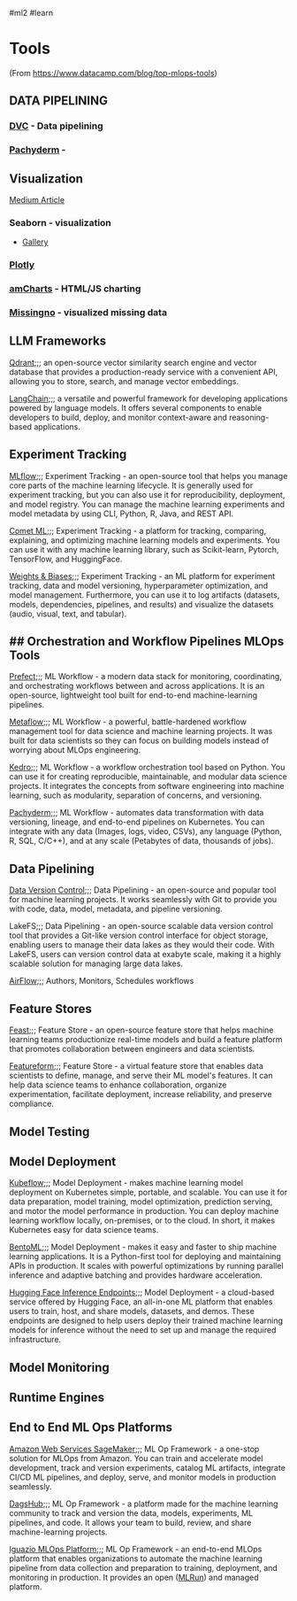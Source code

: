 
#ml2 #learn

# Tools
(From https://www.datacamp.com/blog/top-mlops-tools)




## DATA PIPELINING
### [DVC](https://engineering.rappi.com/how-to-build-an-efficient-machine-learning-project-workflow-using-data-version-control-dvc-aaeaa9cfb79b)  - Data pipelining 
### [Pachyderm](https://www.pachyderm.com)  - 



## Visualization

[Medium Article](https://engineering.rappi.com/a-complete-mlops-toolbox-9c37f8ef5500)  

### Seaborn - visualization
- [Gallery](https://seaborn.pydata.org/examples/index.html)  
### [Plotly](https://plotly.com/python/)  
### [amCharts](https://www.amcharts.com/demos/) - HTML/JS charting
### [Missingno](https://www.geeksforgeeks.org/python-visualize-missing-values-nan-values-using-missingno-library/) - visualized missing data

## LLM Frameworks

[Qdrant](https://github.com/qdrant/qdrant);;; an open-source vector similarity search engine and vector database that provides a production-ready service with a convenient API, allowing you to store, search, and manage vector embeddings.
<!--SR:!2024-09-25,1,230!2024-09-25,1,230-->

[LangChain](https://www.langchain.com/);;; a versatile and powerful framework for developing applications powered by language models. It offers several components to enable developers to build, deploy, and monitor context-aware and reasoning-based applications.
<!--SR:!2024-10-16,8,250!2024-09-27,3,250-->

## Experiment Tracking

[MLflow](https://mlflow.org/);;; Experiment Tracking - an open-source tool that helps you manage core parts of the machine learning lifecycle. It is generally used for experiment tracking, but you can also use it for reproducibility, deployment, and model registry. You can manage the machine learning experiments and model metadata by using CLI, Python, R, Java, and REST API.
<!--SR:!2024-09-27,3,250!2024-11-01,5,230-->

[Comet ML](https://www.comet.com/site/);;; Experiment Tracking - a platform for tracking, comparing, explaining, and optimizing machine learning models and experiments. You can use it with any machine learning library, such as Scikit-learn, Pytorch, TensorFlow, and HuggingFace.
<!--SR:!2024-09-25,1,230!2024-09-25,1,230-->

[Weights & Biases](https://wandb.ai/site);;; Experiment Tracking - an ML platform for experiment tracking, data and model versioning, hyperparameter optimization, and model management. Furthermore, you can use it to log artifacts (datasets, models, dependencies, pipelines, and results) and visualize the datasets (audio, visual, text, and tabular).
<!--SR:!2024-10-09,1,210!2024-10-09,1,210-->

## ## Orchestration and Workflow Pipelines MLOps Tools

[Prefect](https://www.prefect.io/);;; ML Workflow - a modern data stack for monitoring, coordinating, and orchestrating workflows between and across applications. It is an open-source, lightweight tool built for end-to-end machine-learning pipelines.
<!--SR:!2024-10-10,2,230!2024-11-02,1,210-->

[Metaflow](https://metaflow.org/);;; ML Workflow - a powerful, battle-hardened workflow management tool for data science and machine learning projects. It was built for data scientists so they can focus on building models instead of worrying about MLOps engineering.
<!--SR:!2024-11-08,7,250!2024-09-25,1,230-->

[Kedro](https://kedro.org/);;; ML Workflow - a workflow orchestration tool based on Python. You can use it for creating reproducible, maintainable, and modular data science projects. It integrates the concepts from software engineering into machine learning, such as modularity, separation of concerns, and versioning.
<!--SR:!2024-10-29,2,230!2024-10-09,1,210-->

[Pachyderm](https://www.pachyderm.com/);;; ML Workflow - automates data transformation with data versioning, lineage, and end-to-end pipelines on Kubernetes. You can integrate with any data (Images, logs, video, CSVs), any language (Python, R, SQL, C/C++), and at any scale (Petabytes of data, thousands of jobs).
<!--SR:!2024-11-02,1,210!2024-09-25,1,230-->

## Data Pipelining

[Data Version Control](https://dvc.org/);;; Data Pipelining - an open-source and popular tool for machine learning projects. It works seamlessly with Git to provide you with code, data, model, metadata, and pipeline versioning.
<!--SR:!2024-09-28,4,270!2024-10-28,1,210-->

LakeFS;;; Data Pipelining -  an open-source scalable data version control tool that provides a Git-like version control interface for object storage, enabling users to manage their data lakes as they would their code. With LakeFS, users can version control data at exabyte scale, making it a highly scalable solution for managing large data lakes.
<!--SR:!2024-09-25,1,230!2024-11-02,1,210-->

[AirFlow](https://airflow.apache.org);;; Authors, Monitors, Schedules workflows
<!--SR:!2024-10-28,1,210!2024-09-25,1,230-->

## Feature Stores

[Feast](https://github.com/feast-dev/feast);;; Feature Store - an open-source feature store that helps machine learning teams productionize real-time models and build a feature platform that promotes collaboration between engineers and data scientists.
<!--SR:!2024-09-25,1,230!2024-09-27,3,250-->

[Featureform](https://github.com/featureform/featureform);;; Feature Store - a virtual feature store that enables data scientists to define, manage, and serve their ML model's features. It can help data science teams to enhance collaboration, organize experimentation, facilitate deployment, increase reliability, and preserve compliance.
<!--SR:!2024-09-27,3,250!2024-09-27,3,250-->

## Model Testing

## Model Deployment

[Kubeflow](https://www.kubeflow.org/docs/);;; Model Deployment - makes machine learning model deployment on Kubernetes simple, portable, and scalable. You can use it for data preparation, model training, model optimization, prediction serving, and motor the model performance in production. You can deploy machine learning workflow locally, on-premises, or to the cloud. In short, it makes Kubernetes easy for data science teams.
<!--SR:!2024-11-24,28,270!2024-12-22,2,230-->

[BentoML](https://www.bentoml.com/);;; Model Deployment - makes it easy and faster to ship machine learning applications. It is a Python-first tool for deploying and maintaining APIs in production. It scales with powerful optimizations by running parallel inference and adaptive batching and provides hardware acceleration.
<!--SR:!2024-09-27,3,250!2024-10-09,1,210-->

[Hugging Face Inference Endpoints](https://huggingface.co/docs/inference-endpoints/guides/access);;; Model Deployment - a cloud-based service offered by Hugging Face, an all-in-one ML platform that enables users to train, host, and share models, datasets, and demos. These endpoints are designed to help users deploy their trained machine learning models for inference without the need to set up and manage the required infrastructure.
<!--SR:!2024-09-25,1,230!2024-09-27,3,250-->

## Model Monitoring

## Runtime Engines

## End to End ML Ops Platforms

[Amazon Web Services SageMaker](https://aws.amazon.com/sagemaker/mlops/?sagemaker-data-wrangler-whats-new.sort-by=item.additionalFields.postDateTime&sagemaker-data-wrangler-whats-new.sort-order=desc);;; ML Op Framework - a one-stop solution for MLOps from Amazon. You can train and accelerate model development, track and version experiments, catalog ML artifacts, integrate CI/CD ML pipelines, and deploy, serve, and monitor models in production seamlessly.
<!--SR:!2024-11-04,8,250!2024-09-27,3,250-->

[DagsHub](https://dagshub.com/);;; ML Op Framework - a platform made for the machine learning community to track and version the data, models, experiments, ML pipelines, and code. It allows your team to build, review, and share machine-learning projects.
<!--SR:!2024-09-25,1,230!2024-09-25,1,230-->

[Iguazio MLOps Platform](https://www.iguazio.com/platform/);;; ML Op Framework - an end-to-end MLOps platform that enables organizations to automate the machine learning pipeline from data collection and preparation to training, deployment, and monitoring in production. It provides an open ([MLRun](https://github.com/mlrun/mlrun)) and managed platform.
<!--SR:!2024-11-12,11,270!2024-10-28,1,210-->